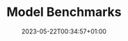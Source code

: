 ---
weight: 300
title: "Model Benchmarks"
description: "Collection of LLM prompts and model responses"
icon: "folder"
date: "2023-05-22T00:34:57+01:00"
lastmod: "2023-05-22T00:34:57+01:00"
draft: false
---
